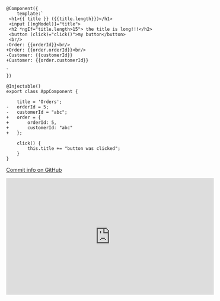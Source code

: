 ﻿
```csdiff
@Component({
    template:`
 <h1>{{ title }} ({{title.length}})</h1>
 <input [(ngModel)]="title">
 <h2 *ngIf="title.length>15"> the title is long!!!</h2>
 <button (click)="click()">my button</button>
 <br/>
-Order: {{orderId}}<br/>
+Order: {{order.orderId}}<br/>
-Customer: {{customerId}}
+Customer: {{order.customerId}}

`
})

@Injectable()
export class AppComponent {
  
    title = 'Orders';
-   orderId = 5;
-   customerId = "abc";
+   order = {
+       orderId: 5,
+       customerId: "abc"
+   };
   
    click() {
        this.title += "button was clicked";
    }
}
```

[Commit info on GitHub](https://github.com/FireflyMigration/ENV.Web/commit/23ead88ba0c980a2e508bbd3d6e3d1cda3d6d753)

<iframe width="560" height="315" src="https://www.youtube.com/embed/i_1aRSjggFw?list=PL1DEQjXG2xnLvNcbYEN0lYoc7KLROIjeK" frameborder="0" allowfullscreen></iframe>
